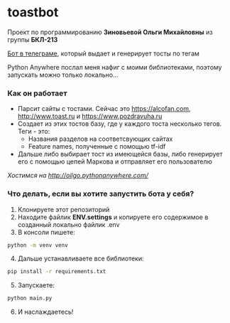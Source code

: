 # toastbot

Проект по программированию **Зиновьевой Ольги Михайловны** из группы **БКЛ-213**

[Бот в телеграме](https://t.me/ToastMakerBot), который выдает и генерирует тосты по тегам

Python Anywhere послал меня нафиг с моими библиотеками, поэтому запускать можно только локально...

### Как он работает
- Парсит сайты с тостами. Сейчас это https://alcofan.com, http://www.toast.ru и https://www.pozdravuha.ru
- Создает из этих тостов базу, где у каждого тоста несколько тегов. \
Теги - это:
    - Названия разделов на соответсвующих сайтах
    - Feature names, полученные с помощью tf-idf
- Дальше либо выбирает тост из имеющейся базы, либо генерирует его с помощью цепей Маркова и отправляет его пользователю

*Хостимся на http://oilgo.pythonanywhere.com/*

### Что делать, если вы хотите запустить бота у себя?
1. Клонируете этот репозиторий
2. Находите файлик **ENV.settings** и копируете его содержимое в созданный локально файлик .env
3. В консоли пишете:
```bash 
python -m venv venv
```
4. Дальше устанавливаете все библиотеки:
```bash
pip install -r requirements.txt
```
5. Запускаете:
```bash
python main.py
```
6. И наслаждаетесь!



